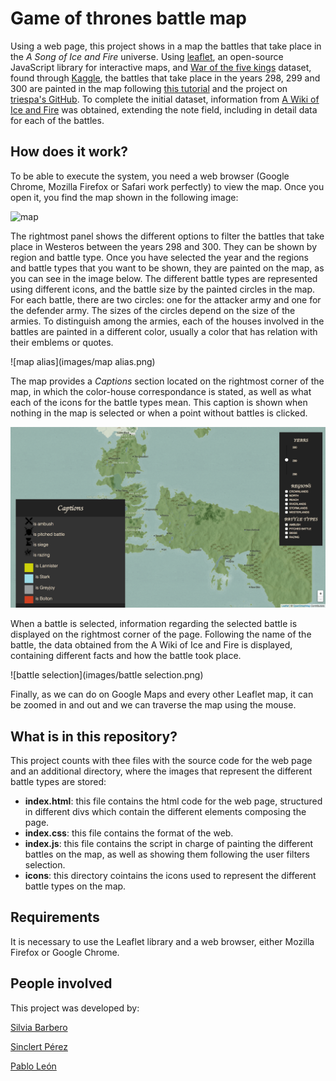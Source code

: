 # Game of thrones battle map

Using a web page, this project shows in a map the battles that take place in the *A Song of Ice and Fire* universe. Using [leaflet](http://leafletjs.com), an open-source JavaScript library for interactive maps, and [War of the five kings](https://github.com/chrisalbon/war_of_the_five_kings_dataset) dataset, found through [Kaggle](https://www.kaggle.com/mylesoneill/game-of-thrones), the battles that take place in the years 298, 299 and 300 are painted in the map following [this tutorial](https://blog.patricktriest.com/game-of-thrones-map-node-postgres-redis/) and the project on [triespa's GitHub](https://github.com/triestpa/Atlas-Of-Thrones). To complete the initial dataset, information from [A Wiki of Ice and Fire](http://awoiaf.westeros.org/index.php/Category:Battles) was obtained, extending the note field, including in detail data for each of the battles.

## How does it work?

To be able to execute the system, you need a web browser (Google Chrome, Mozilla Firefox or Safari work perfectly) to view the map. Once you open it, you find the map shown in the following image:

![map](images/map.png)

The rightmost panel shows the different options to filter the battles that take place in Westeros between the years 298 and 300. They can be shown by region and battle type. Once you have selected the year and the regions and battle types that you want to be shown, they are painted on the map, as you can see in the image below. The different battle types are represented using different icons, and the battle size by the painted circles in the map. For each battle, there are two circles: one for the attacker army and one for the defender army. The sizes of the circles depend on the size of the armies. To distinguish among the armies, each of the houses involved in the battles are painted in a different color, usually a color that has relation with their emblems or quotes.

![map alias](images/map alias.png)

The map provides a *Captions* section located on the rightmost corner of the map, in which the color-house correspondance is stated, as well as what each of the icons for the battle types mean. This caption is shown when nothing in the map is selected or when a point without battles is clicked. 

![captions](images/captions.png)

When a battle is selected, information regarding the selected battle is displayed on the rightmost corner of the page. Following the name of the battle, the data obtained from the A Wiki of Ice and Fire is displayed, containing different facts and how the battle took place.

![battle selection](images/battle selection.png)

Finally, as we can do on Google Maps and every other Leaflet map, it can be zoomed in and out and we can traverse the map using the mouse.

## What is in this repository?

This project counts with thee files with the source code for the web page and an additional directory, where the images that represent the different battle types are stored:

- **index.html**: this file contains the html code for the web page, structured in different divs which contain the different elements composing the page.
- **index.css**: this file contains the format of the web.
- **index.js**: this file contains the script in charge of painting the different battles on the map, as well as showing them following the user filters selection.
- **icons**: this directory cointains the icons used to represent the different battle types on the map.

## Requirements

It is necessary to use the Leaflet library and a web browser, either Mozilla Firefox or Google Chrome.

## People involved

This project was developed by:

[Silvia Barbero](https://github.com/fyrier)

[Sinclert Pérez](https://github.com/Sinclert)

[Pablo León](https://github.com/PLeon6822)